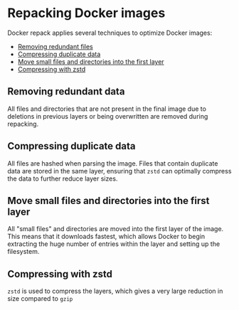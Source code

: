 # Repacking Docker images

Docker repack applies several techniques to optimize Docker images:

- [Removing redundant files](#removing-redundant-data)
- [Compressing duplicate data](#compressing-duplicate-data)
- [Move small files and directories into the first layer](#move-small-files-and-directories-into-the-first-layer)
- [Compressing with zstd](#compressing-with-zstd)

## Removing redundant data

All files and directories that are not present in the final image due to deletions in previous layers or being
overwritten are removed during repacking.

## Compressing duplicate data

All files are hashed when parsing the image. Files that contain duplicate data are stored in the same layer, ensuring
that `zstd` can optimally compress the data to further reduce layer sizes.

## Move small files and directories into the first layer

All "small files" and directories are moved into the first layer of the image. This means that it downloads fastest, 
which allows Docker to begin extracting the huge number of entries within the layer and setting up the filesystem.

## Compressing with zstd

`zstd` is used to compress the layers, which gives a very large reduction in size compared to `gzip`
